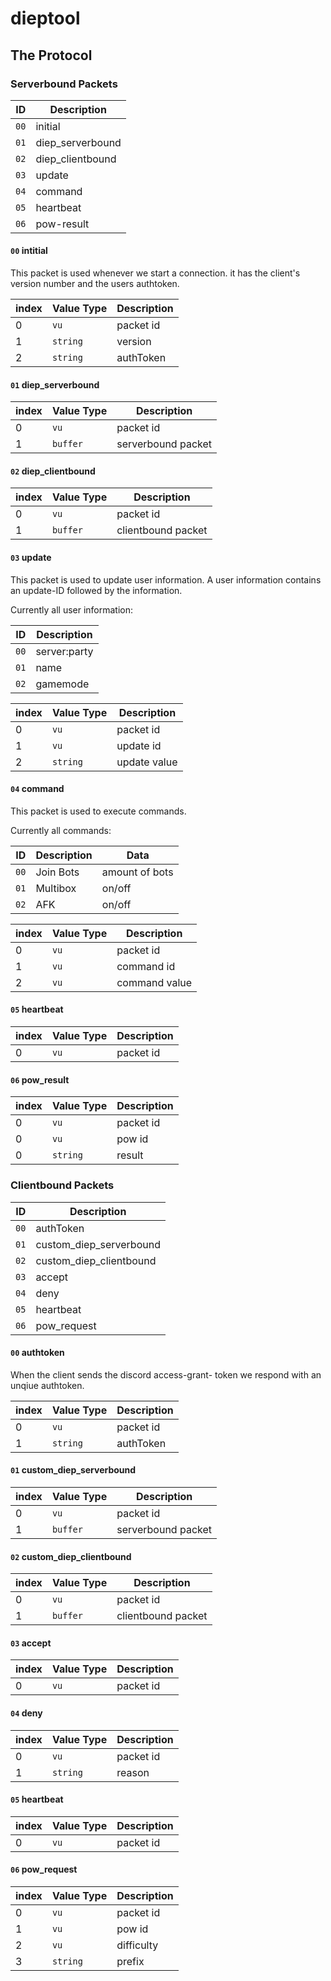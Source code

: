 # dieptool

## The Protocol

### Serverbound Packets

| ID   | Description      |
| ---- | ---------------- |
| `00` | initial          |
| `01` | diep_serverbound |
| `02` | diep_clientbound |
| `03` | update           |
| `04` | command          |
| `05` | heartbeat        |
| `06` | pow-result       |

#### `00` intitial

This packet is used whenever we start a connection. it has the client's version number and the users authtoken.

| index | Value Type | Description |
| ----- | ---------- | ----------- |
| 0     | `vu`       | packet id   |
| 1     | `string`   | version     |
| 2     | `string`   | authToken   |

#### `01` diep_serverbound

| index | Value Type | Description        |
| ----- | ---------- | ------------------ |
| 0     | `vu`       | packet id          |
| 1     | `buffer`   | serverbound packet |

#### `02` diep_clientbound

| index | Value Type | Description        |
| ----- | ---------- | ------------------ |
| 0     | `vu`       | packet id          |
| 1     | `buffer`   | clientbound packet |

#### `03` update

This packet is used to update user information.
A user information contains an update-ID followed by the information.

Currently all user information:

| ID   | Description  |
| ---- | ------------ |
| `00` | server:party |
| `01` | name         |
| `02` | gamemode     |

| index | Value Type | Description  |
| ----- | ---------- | ------------ |
| 0     | `vu`       | packet id    |
| 1     | `vu`       | update id    |
| 2     | `string`   | update value |

#### `04` command

This packet is used to execute commands.

Currently all commands:

| ID   | Description | Data           |
| ---- | ----------- | -------------- |
| `00` | Join Bots   | amount of bots |
| `01` | Multibox    | on/off         |
| `02` | AFK         | on/off         |

| index | Value Type | Description   |
| ----- | ---------- | ------------- |
| 0     | `vu`       | packet id     |
| 1     | `vu`       | command id    |
| 2     | `vu`       | command value |

#### `05` heartbeat

| index | Value Type | Description |
| ----- | ---------- | ----------- |
| 0     | `vu`       | packet id   |

#### `06` pow_result

| index | Value Type | Description |
| ----- | ---------- | ----------- |
| 0     | `vu`       | packet id   |
| 0     | `vu`       | pow id      |
| 0     | `string`   | result      |

### Clientbound Packets

| ID   | Description             |
| ---- | ----------------------- |
| `00` | authToken               |
| `01` | custom_diep_serverbound |
| `02` | custom_diep_clientbound |
| `03` | accept                  |
| `04` | deny                    |
| `05` | heartbeat               |
| `06` | pow_request             |

#### `00` authtoken

When the client sends the discord access-grant- token we respond with an unqiue authtoken.

| index | Value Type | Description |
| ----- | ---------- | ----------- |
| 0     | `vu`       | packet id   |
| 1     | `string`   | authToken   |

#### `01` custom_diep_serverbound

| index | Value Type | Description        |
| ----- | ---------- | ------------------ |
| 0     | `vu`       | packet id          |
| 1     | `buffer`   | serverbound packet |

#### `02` custom_diep_clientbound

| index | Value Type | Description        |
| ----- | ---------- | ------------------ |
| 0     | `vu`       | packet id          |
| 1     | `buffer`   | clientbound packet |

#### `03` accept

| index | Value Type | Description |
| ----- | ---------- | ----------- |
| 0     | `vu`       | packet id   |

#### `04` deny

| index | Value Type | Description |
| ----- | ---------- | ----------- |
| 0     | `vu`       | packet id   |
| 1     | `string`   | reason      |

#### `05` heartbeat

| index | Value Type | Description |
| ----- | ---------- | ----------- |
| 0     | `vu`       | packet id   |

#### `06` pow_request

| index | Value Type | Description |
| ----- | ---------- | ----------- |
| 0     | `vu`       | packet id   |
| 1     | `vu`       | pow id      |
| 2     | `vu`       | difficulty  |
| 3     | `string`   | prefix      |
